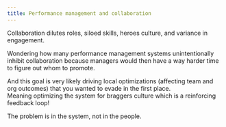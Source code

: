```yaml
---
title: Performance management and collaboration
---
```


Collaboration dilutes roles, siloed skills, heroes culture, and variance in engagement.  

Wondering how many performance management systems unintentionally inhibit collaboration because managers would then have a way harder time to figure out whom to promote.  

And this goal is very likely driving local optimizations (affecting team and org outcomes) that you wanted to evade in the first place.  
Meaning optimizing the system for braggers culture which is a reinforcing feedback loop!

The problem is in the system, not in the people.

